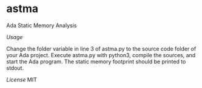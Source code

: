# astma
Ada Static Memory Analysis

*Usage*

Change the folder variable in line 3 of astma.py to the source code folder of your Ada project. Execute astma.py with python3, compile the sources, and start the Ada program. The static memory footprint should be printed to stdout.

*License*
MIT
